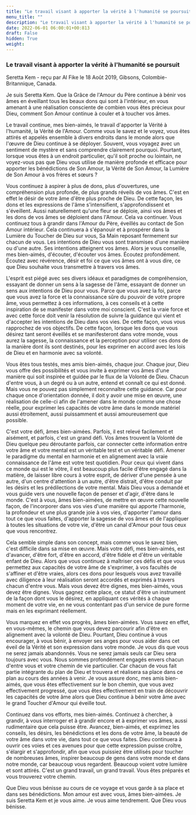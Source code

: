 ```yaml
---
title: "Le travail visant à apporter la vérité à l'humanité se poursuit"
menu_title: ""
description: "Le travail visant à apporter la vérité à l'humanité se poursuit"
date: 2022-06-01 06:00:01+00:813
draft: False
hidden: True
weight:
---
```

### Le travail visant à apporter la vérité à l'humanité se poursuit

Seretta Kem - reçu par Al Fike le 18 Août 2019, Gibsons, Colombie-Britannique, Canada.

Je suis Seretta Kem. Que la Grâce de l'Amour du Père continue à bénir vos âmes en éveillant tous les beaux dons qui sont à l'intérieur, en vous amenant à une réalisation consciente de combien vous êtes précieux pour Dieu, comment Son Amour continue à couler et à toucher vos âmes.

Le travail continue, mes bien-aimés, le travail d'apporter la Vérité à l'humanité, la Vérité de l'Amour. Comme vous le savez et le voyez, vous êtes attirés et appelés ensemble à divers endroits dans le monde alors que l'œuvre de Dieu continue à se déployer. Souvent, vous voyagez avec un sentiment de mystère et sans comprendre clairement pourquoi. Pourtant, lorsque vous êtes à un endroit particulier, qu'il soit proche ou lointain, ne voyez-vous pas que Dieu vous utilise de manière profonde et efficace pour apporter les bénédictions de Son Amour, la Vérité de Son Amour, la Lumière de Son Amour à vos frères et sœurs ?

Vous continuez à aspirer à plus de dons, plus d'ouvertures, une compréhension plus profonde, de plus grands réveils de vos âmes. C'est en effet le désir de votre âme d'être plus proche de Dieu. De cette façon, les dons et les expressions de l'âme s'intensifient, s'approfondissent et s'éveillent. Aussi naturellement qu'une fleur se déploie, ainsi vos âmes et les dons de vos âmes se déploient dans l'Amour. Cela va continuer. Vous continuez tous à grandir dans l'Amour du Père, éveillés au contact de Son Amour intérieur. Cela continuera à s'épanouir et à prospérer dans la Lumière du Toucher de Dieu sur vous, Sa Main reposant fermement sur chacun de vous. Les intentions de Dieu vous sont transmises d'une manière ou d'une autre. Ses intentions atteignent vos âmes. Alors je vous conseille, mes bien-aimés, d'écouter, d'écouter vos âmes. Écoutez profondément. Écoutez avec révérence, désir et foi ce que vos âmes ont à vous dire, ce que Dieu souhaite vous transmettre à travers vos âmes.

L'esprit est piégé avec ses divers idéaux et paradigmes de compréhension, essayant de donner un sens à la sagesse de l'âme, essayant de donner un sens aux intentions de Dieu pour vous. Parce que vous avez la foi, parce que vous avez la force et la connaissance sûre du pouvoir de votre propre âme, vous permettez à ces informations, à ces conseils et à cette inspiration de se manifester dans votre moi conscient. C'est la vraie force et avec cette force doit venir la résolution de suivre la guidance qui vient et d'accepter les intentions de Dieu dans vos vies. De cette façon, vous vous rapprochez de vos objectifs. De cette façon, lorsque les dons que vous désirez tant seront éveillés et se manifesteront dans votre monde, vous aurez la sagesse, la connaissance et la perception pour utiliser ces dons de la manière dont ils sont destinés, pour les exprimer en accord avec les lois de Dieu et en harmonie avec sa volonté.

Vous êtes tous testés, mes amis bien-aimés, chaque jour. Chaque jour, Dieu vous offre des possibilités et vous invite à exprimer vos âmes d'une manière qui soit inspirée et guidée par le flux de la Volonté de Dieu. Chacun d'entre vous, à un degré ou à un autre, entend et connaît ce qui est donné. Mais vous ne pouvez pas simplement reconnaître cette guidance. Car pour chaque once d'orientation donnée, il doit y avoir une mise en œuvre, une réalisation de celle-ci afin de l'amener dans le monde comme une chose réelle, pour exprimer les capacités de votre âme dans le monde matériel aussi étroitement, aussi puissamment et aussi amoureusement que possible.

C'est votre défi, âmes bien-aimées. Parfois, il est relevé facilement et aisément, et parfois, c'est un grand défi. Vos âmes trouvent la Volonté de Dieu quelque peu déroutante parfois, car connecter cette information entre votre âme et votre mental est un véritable test et un véritable défi. Amener le paradigme du mental en harmonie et en alignement avec la vraie connaissance de l'âme est votre test quotidien. Pour ceux qui vivent dans ce monde qui est le vôtre, il est beaucoup plus facile d'être engagé dans la matière, de laisser libre cours à votre esprit, de dériver d'une pensée à une autre, d'un centre d'attention à un autre, d'être distrait, d'être conduit par les désirs et les prédilections de votre mental. Mais Dieu vous a demandé et vous guide vers une nouvelle façon de penser et d'agir, d'être dans le monde. C'est à vous, âmes bien-aimées, de mettre en œuvre cette nouvelle façon, de l'incorporer dans vos vies d'une manière qui apporte l'harmonie, la profondeur et une plus grande joie à vos vies, d'apporter l'amour dans tout ce que vous faites, d'apporter la sagesse de vos âmes et de l'appliquer à toutes les situations de votre vie, d'être un canal d'Amour pour tous ceux que vous rencontrez.

Cela semble simple dans son concept, mais comme vous le savez bien, c'est difficile dans sa mise en œuvre. Mais votre défi, mes bien-aimés, est d'avancer, d'être fort, d'être en accord, d'être fidèle et d'être un véritable enfant de Dieu. Alors que vous continuez à maîtriser ces défis et que vous permettez aux capacités de votre âme de s'exprimer, à vos facultés de s'affiner et d'être vraies, alors ces dons pour lesquels vous avez travaillé avec diligence à leur réalisation seront accordés et exprimés à travers chacun d'entre vous. Mais vous devez être dignes, mes bien-aimés, vous devez être dignes. Vous gagnez cette place, ce statut d'être un instrument de la façon dont vous le désirez, en appliquant ces vérités à chaque moment de votre vie, en ne vous contentant pas d'un service de pure forme mais en les exprimant réellement.

Vous marquez en effet vos progrès, âmes bien-aimées. Vous savez en effet, en vous-mêmes, le chemin que vous devez parcourir afin d'être en alignement avec la volonté de Dieu. Pourtant, Dieu continue à vous encourager, à vous bénir, à envoyer ses anges pour vous aider dans cet éveil de la Vérité et son expression dans votre monde. Je vous dis que vous ne serez jamais abandonnés. Vous ne serez jamais seuls car Dieu sera toujours avec vous. Nous sommes profondément engagés envers chacun d'entre vous et votre chemin de vie particulier. Car chacun de vous fait partie intégrante du plan de Dieu et trouvera et réalisera sa place dans ce plan au cours des années à venir. Je vous assure donc, mes amis bien-aimés, que vous êtes effectivement sur le bon chemin, que vous avez effectivement progressé, que vous êtes effectivement en train de découvrir les capacités de votre âme alors que Dieu continue à bénir votre âme avec le grand Toucher d'Amour qui éveille tout.

Continuez dans vos efforts, mes bien-aimés. Continuez à chercher, à grandir, à vous interroger et à grandir encore et à exprimer vos âmes, aussi rudimentaire que cela puisse être. Avancez, bien-aimés, et exprimez les conseils, les désirs, les bénédictions et les dons de votre âme, la beauté de votre âme dans votre vie, dans tout ce que vous faites. Dieu continuera à ouvrir ces voies et ces avenues pour que cette expression puisse croître, s'élargir et s'approfondir, afin que vous puissiez être utilisés pour toucher de nombreuses âmes, inspirer beaucoup de gens dans votre monde et dans notre monde, car beaucoup vous regardent. Beaucoup voient votre lumière et sont attirés. C'est un grand travail, un grand travail. Vous êtes préparés et vous trouverez votre chemin.

Que Dieu vous bénisse au cours de ce voyage et vous garde à sa place et dans ses bénédictions. Mon amour est avec vous, âmes bien-aimées. Je suis Seretta Kem et je vous aime. Je vous aime tendrement. Que Dieu vous bénisse.
